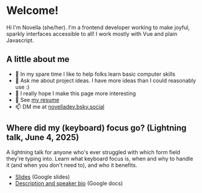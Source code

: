 # Welcome!
Hi I'm Novella (she/her). I'm a frontend developer working to make joyful, sparkly interfaces accessible to all! I work mostly with Vue and plain Javascript.

## A little about me
- 🌴 In my spare time I like to help folks learn basic computer skills
- 💬 Ask me about project ideas. I have more ideas than I could reasonably use :)
- 🤔 I really hope I make this page more interesting
- 🐣 See [my resume](https://shiny.computer)
- 📫 DM me at [novelladev.bsky.social](novelladev.bsky.social)

## Where did my (keyboard) focus go? (Lightning talk, June 4, 2025)
A lightning talk for anyone who's ever struggled with which form field they're typing into. Learn what keyboard focus is, when and why to handle it (and when you don't need to), and who it benefits.
- [Slides](https://shiny.computer/gusto) (Google slides)
- [Description and speaker bio](https://shiny.computer/gusto-bio-descrip) (Google docs)

<!--
**novellac/novellac** is a ✨ _special_ ✨ repository because its `README.md` (this file) appears on your GitHub profile.

Here are some ideas to get you started:

- 🔭 I’m currently working on ...
- 🌱 I’m currently learning ...
- 👯 I’m looking to collaborate on ...
- 🤔 I’m looking for help with ...
- 💬 Ask me about ...
- 📫 How to reach me: ...
- 😄 Pronouns: ...
- ⚡ Fun fact: ...
-->
